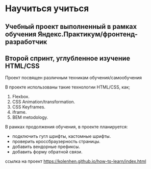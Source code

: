 # Научиться учиться
## Учебный проект выполненный в рамках обучения Яндекс.Практикум/фронтенд-разработчик
## Второй спринт, углубленное изучение HTML/CSS

Проект посвящен различным техникам обучения/самообучения 

В проекте использованы такие технологии HTML/CSS, как; 

1. Flexbox. 
2. CSS Animation/transformation.
3. CSS Keyframes.
4. iframe.
5. BEM metodology. 


В рамках продолжения обучения, в проекте планируется:
* подключить гугл шрифты, кастомные шрифты. 
* проверить кроссбраузерность страницы. 
* добавить вендорные префиксы.
* добавить форму обратной связи. 

ссылка на проект https://kolenhen.github.io/how-to-learn/index.html

